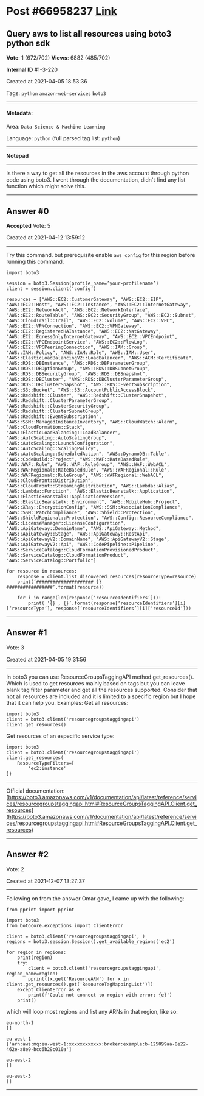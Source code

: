 
# Post \#66958237 [Link](https://stackoverflow.com/questions/66958237/)

## Query aws to list all resources using boto3 python sdk

**Vote**: 1 (672/702) **Views**: 6882 (485/702) 

**Internal ID** \#1-3-220

Created at 2021-04-05 18:53:36

Tags: `python` `amazon-web-services` `boto3`

----------

#### Metadata:

Area: `Data Science & Machine Learning`

Language: `python` (full parsed tag list: `python`)

----------

**Notepad**


----------

Is there a way to get all the resources in the aws account through python code using boto3. I went through the documentation, didn't find any list function which might solve this.


----------
        
## Answer \#0

**Accepted** Vote: 5

Created at 2021-04-12 13:59:12

------------

Try this command.
but prerequisite enable `aws config` for this region before running this command.
```
import boto3

session = boto3.Session(profile_name=’your-profilename’)  
client = session.client(‘config’)  

resources = ["AWS::EC2::CustomerGateway", "AWS::EC2::EIP", "AWS::EC2::Host", "AWS::EC2::Instance", "AWS::EC2::InternetGateway", "AWS::EC2::NetworkAcl", "AWS::EC2::NetworkInterface", "AWS::EC2::RouteTable", "AWS::EC2::SecurityGroup", "AWS::EC2::Subnet", "AWS::CloudTrail::Trail", "AWS::EC2::Volume", "AWS::EC2::VPC", "AWS::EC2::VPNConnection", "AWS::EC2::VPNGateway", "AWS::EC2::RegisteredHAInstance", "AWS::EC2::NatGateway", "AWS::EC2::EgressOnlyInternetGateway", "AWS::EC2::VPCEndpoint", "AWS::EC2::VPCEndpointService", "AWS::EC2::FlowLog", "AWS::EC2::VPCPeeringConnection", "AWS::IAM::Group", "AWS::IAM::Policy", "AWS::IAM::Role", "AWS::IAM::User", "AWS::ElasticLoadBalancingV2::LoadBalancer", "AWS::ACM::Certificate", "AWS::RDS::DBInstance", "AWS::RDS::DBParameterGroup", "AWS::RDS::DBOptionGroup", "AWS::RDS::DBSubnetGroup", "AWS::RDS::DBSecurityGroup", "AWS::RDS::DBSnapshot", "AWS::RDS::DBCluster", "AWS::RDS::DBClusterParameterGroup", "AWS::RDS::DBClusterSnapshot", "AWS::RDS::EventSubscription", "AWS::S3::Bucket", "AWS::S3::AccountPublicAccessBlock", "AWS::Redshift::Cluster", "AWS::Redshift::ClusterSnapshot", "AWS::Redshift::ClusterParameterGroup", "AWS::Redshift::ClusterSecurityGroup", "AWS::Redshift::ClusterSubnetGroup", "AWS::Redshift::EventSubscription", "AWS::SSM::ManagedInstanceInventory", "AWS::CloudWatch::Alarm", "AWS::CloudFormation::Stack", "AWS::ElasticLoadBalancing::LoadBalancer", "AWS::AutoScaling::AutoScalingGroup", "AWS::AutoScaling::LaunchConfiguration", "AWS::AutoScaling::ScalingPolicy", "AWS::AutoScaling::ScheduledAction", "AWS::DynamoDB::Table", "AWS::CodeBuild::Project", "AWS::WAF::RateBasedRule", "AWS::WAF::Rule", "AWS::WAF::RuleGroup", "AWS::WAF::WebACL", "AWS::WAFRegional::RateBasedRule", "AWS::WAFRegional::Rule", "AWS::WAFRegional::RuleGroup", "AWS::WAFRegional::WebACL", "AWS::CloudFront::Distribution", "AWS::CloudFront::StreamingDistribution", "AWS::Lambda::Alias", "AWS::Lambda::Function", "AWS::ElasticBeanstalk::Application", "AWS::ElasticBeanstalk::ApplicationVersion", "AWS::ElasticBeanstalk::Environment", "AWS::MobileHub::Project", "AWS::XRay::EncryptionConfig", "AWS::SSM::AssociationCompliance", "AWS::SSM::PatchCompliance", "AWS::Shield::Protection", "AWS::ShieldRegional::Protection", "AWS::Config::ResourceCompliance", "AWS::LicenseManager::LicenseConfiguration", "AWS::ApiGateway::DomainName", "AWS::ApiGateway::Method", "AWS::ApiGateway::Stage", "AWS::ApiGateway::RestApi", "AWS::ApiGatewayV2::DomainName", "AWS::ApiGatewayV2::Stage", "AWS::ApiGatewayV2::Api", "AWS::CodePipeline::Pipeline", "AWS::ServiceCatalog::CloudFormationProvisionedProduct", "AWS::ServiceCatalog::CloudFormationProduct", "AWS::ServiceCatalog::Portfolio"]

for resource in resources:  
    response = client.list_discovered_resources(resourceType=resource)
    print(‘##################### {} #################’.format(resource)) 
    
    for i in range(len(response[‘resourceIdentifiers’])):
        print( ‘{} , {}’.format(response[‘resourceIdentifiers’][i][‘resourceType’], response[‘resourceIdentifiers’][i][‘resourceId’]))
```



------------
    
    
## Answer \#1

 Vote: 3

Created at 2021-04-05 19:31:56

------------

In boto3 you can use ResourceGroupsTaggingAPI method get_resources(). Which is used to get resources mainly based on tags but you can leave blank tag filter parameter and get all the resources supported.
Consider that not all resources are included and it is limited to a specific region but I hope that it can help you.
Examples:
Get all resources:
```
import boto3
client = boto3.client('resourcegroupstaggingapi')
client.get_resources()
```

Get resources of an especific service type:
```
import boto3
client = boto3.client('resourcegroupstaggingapi')
client.get_resources(
    ResourceTypeFilters=[
        'ec2:instance'
])
```


---


Official documentation:
[https://boto3.amazonaws.com/v1/documentation/api/latest/reference/services/resourcegroupstaggingapi.html#ResourceGroupsTaggingAPI.Client.get_resources](https://boto3.amazonaws.com/v1/documentation/api/latest/reference/services/resourcegroupstaggingapi.html#ResourceGroupsTaggingAPI.Client.get_resources)


------------
    
    
## Answer \#2

 Vote: 2

Created at 2021-12-07 13:27:37

------------

Following on from the answer Omar gave, I came up with the following:
```
from pprint import pprint

import boto3
from botocore.exceptions import ClientError

client = boto3.client('resourcegroupstaggingapi', )
regions = boto3.session.Session().get_available_regions('ec2')

for region in regions:
    print(region)
    try:
        client = boto3.client('resourcegroupstaggingapi', region_name=region)
        pprint([x.get('ResourceARN') for x in client.get_resources().get('ResourceTagMappingList')])
    except ClientError as e:
        print(f'Could not connect to region with error: {e}')
    print()
```

which will loop most regions and list any ARNs in that region, like so:
```
eu-north-1
[]

eu-west-1
['arn:aws:mq:eu-west-1:xxxxxxxxxxxx:broker:example:b-125099aa-8e22-462e-a8e9-bcc6b29c010a']

eu-west-2
[]

eu-west-3
[]
```



------------
    
    